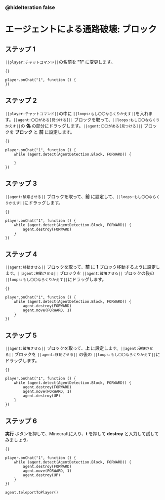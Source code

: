 ### @hideIteration false

# エージェントによる通路破壊: ブロック

## ステップ 1
``||player:チャットコマンド||``の名前を **"1"** に変更します。

```template
{}
```

```blocks
player.onChat("1", function () {
})
```

## ステップ 2
``||player:チャットコマンド||``の中に ``||loops:もし〇〇ならくりかえす||``を入れます。``||agent:〇〇がある[見つける]||`` ブロックを取って、``||loops:もし〇〇ならくりかえす||``の **偽** の部分にドラッグします。``||agent:〇〇がある[見つける]||`` ブロックを **ブロック** と **前** に設定します。

```template
{}
```

```blocks
player.onChat("1", function () {
    while (agent.detect(AgentDetection.Block, FORWARD)) {
    	
    }
})
```

## ステップ 3
``||agent:破壊させる||`` ブロックを取って、**前** に設定して、``||loops:もし〇〇ならくりかえす||``にドラッグします。

```template
{}
```

```blocks
player.onChat("1", function () {
    while (agent.detect(AgentDetection.Block, FORWARD)) {
        agent.destroy(FORWARD)
    }
})
```

## ステップ 4

``||agent:移動させる||`` ブロックを取って、**前** に **1** ブロック移動するように設定します。``||agent:移動させる||`` ブロックを ``||agent:破壊させる||`` ブロックの後の ``||loops:もし〇〇ならくりかえす||``にドラッグします。

```template
{}
```

```blocks
player.onChat("1", function () {
    while (agent.detect(AgentDetection.Block, FORWARD)) {
        agent.destroy(FORWARD)
        agent.move(FORWARD, 1)
    }
})
```

## ステップ 5

``||agent:破壊させる||`` ブロックを取って、**上** に設定します。``||agent:破壊させる||`` ブロックを ``||agent:移動させる||`` の後の ``||loops:もし〇〇ならくりかえす||``にドラッグします。

```template
{}
```

```blocks
player.onChat("1", function () {
    while (agent.detect(AgentDetection.Block, FORWARD)) {
        agent.destroy(FORWARD)
        agent.move(FORWARD, 1)
        agent.destroy(UP)
    }
})
```

## ステップ 6

**実行** ボタンを押して、Minecraftに入り、**t** を押して **destroy** と入力して試してみましょう。

```template
{}
```

```blocks
player.onChat("1", function () { 
    while (agent.detect(AgentDetection.Block, FORWARD)) { 
        agent.destroy(FORWARD) 
        agent.move(FORWARD, 1) 
        agent.destroy(UP) 
    } 
})
```

```ghost
agent.teleportToPlayer()
```